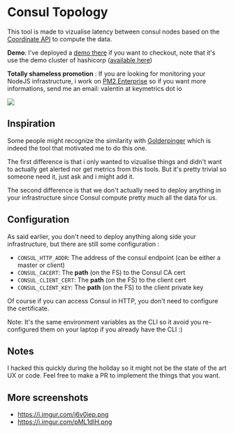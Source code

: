# Consul Topology

This tool is made to vizualise latency between consul nodes based on the [Coordinate API](https://www.consul.io/docs/internals/coordinates.html) to compute the data.

**Demo**: I've deployed a [demo there](https://consul-topology-demo.cloud.pm2.io/) if you want to checkout, note that it's use the demo cluster of hashicorp ([available here](https://demo.consul.io/))


**Totally shameless promotion** : If you are looking for monitoring your NodeJS infrastructure, i work on [PM2 Enterprise](https://pm2.io/enterprise) so if you want more informations, send me an email: valentin at keymetrics dot io


![](https://i.imgur.com/j6v0iep.png)


## Inspiration

Some people might recognize the similarity with [Golderpinger](https://www.consul.io/docs/internals/coordinates.html) which is indeed the tool that motivated me to do this one.

The first difference is that i only wanted to vizualise things and didn't want to actually get alerted nor get metrics from this tools. But it's pretty trivial so someone need it, just ask and i might add it.

The second difference is that we don't actually need to deploy anything in your infrastructure since Consul compute pretty much all the data for us.

## Configuration

As said earlier, you don't need to deploy anything along side your infrastructure, but there are still some configuration :

- `CONSUL_HTTP_ADDR`: The address of the consul endpoint (can be either a master or client)
- `CONSUL_CACERT`: The **path** (on the FS) to the Consul CA cert
- `CONSUL_CLIENT_CERT`: The **path** (on the FS) to the client cert
- `CONSUL_CLIENT_KEY`: The **path** (on the FS) to the client private key

Of course if you can access Consul in HTTP, you don't need to configure the certificate.

Note: It's the same environment variables as the CLI so it avoid you re-configured them on your laptop if you already have the CLI :)

## Notes

I hacked this quickly during the holiday so it might not be the state of the art UX or code. Feel free to make a PR to implement the things that you want.


## More screenshots
- https://i.imgur.com/j6v0iep.png
- https://i.imgur.com/pML1dIH.png